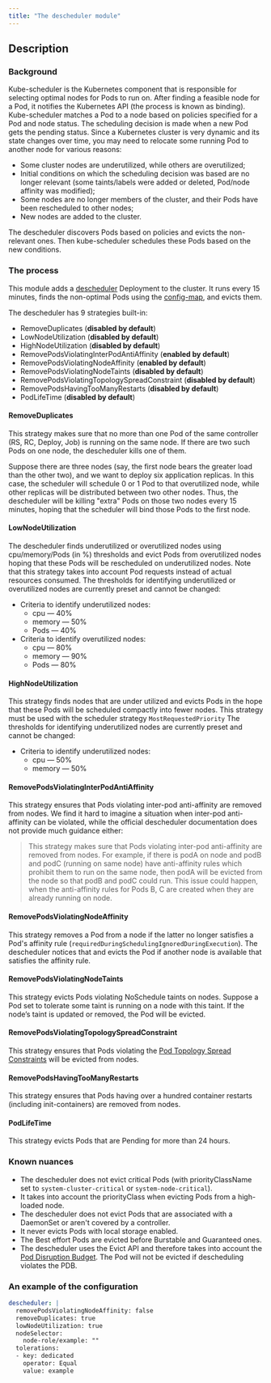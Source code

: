 ```yaml
---
title: "The descheduler module"
---
```


## Description
### Background

Kube-scheduler is the Kubernetes component that is responsible for selecting optimal nodes for Pods to run on. After finding a feasible node for a Pod, it notifies the Kubernetes API (the process is known as binding). Kube-scheduler matches a Pod to a node based on policies specified for a Pod and node status. The scheduling decision is made when a new Pod gets the pending status. Since a Kubernetes cluster is very dynamic and its state changes over time, you may need to relocate some running Pod to another node for various reasons:

* Some cluster nodes are underutilized, while others are overutilized;
* Initial conditions on which the scheduling decision was based are no longer relevant (some taints/labels were added or deleted, Pod/node affinity was modified);
* Some nodes are no longer members of the cluster, and their Pods have been rescheduled to other nodes;
* New nodes are added to the cluster.

The descheduler discovers Pods based on policies and evicts the non-relevant ones. Then kube-scheduler schedules these Pods based on the new conditions.

### The process

This module adds a [descheduler](https://github.com/kubernetes-incubator/descheduler) Deployment to the cluster. It runs every 15 minutes, finds the non-optimal Pods using the [config-map](templates/config-map.yaml), and evicts them.

The descheduler has 9 strategies built-in:
* RemoveDuplicates (**disabled by default**)
* LowNodeUtilization (**disabled by default**)
* HighNodeUtilization (**disabled by default**)
* RemovePodsViolatingInterPodAntiAffinity (**enabled by default**)
* RemovePodsViolatingNodeAffinity (**enabled by default**)
* RemovePodsViolatingNodeTaints (**disabled by default**)
* RemovePodsViolatingTopologySpreadConstraint (**disabled by default**)
* RemovePodsHavingTooManyRestarts (**disabled by default**)
* PodLifeTime (**disabled by default**)

#### RemoveDuplicates

This strategy makes sure that no more than one Pod of the same controller (RS, RC, Deploy, Job) is running on the same node. If there are two such Pods on one node, the descheduler kills one of them.

Suppose there are three nodes (say, the first node bears the greater load than the other two), and we want to deploy six application replicas. In this case, the scheduler will schedule 0 or 1 Pod to that overutilized node, while other replicas will be distributed between two other nodes. Thus, the descheduler will be killing "extra" Pods on those two nodes every 15 minutes, hoping that the scheduler will bind those Pods to the first node.

#### LowNodeUtilization

The descheduler finds underutilized or overutilized nodes using cpu/memory/Pods (in %) thresholds and evict Pods from overutilized nodes hoping that these Pods will be rescheduled on underutilized nodes. Note that this strategy takes into account Pod requests instead of actual resources consumed.
The thresholds for identifying underutilized or overutilized nodes are currently preset and cannot be changed:
* Criteria to identify underutilized nodes:
  * cpu — 40%
  * memory — 50%
  * Pods — 40%
* Criteria to identify overutilized nodes:
  * cpu — 80%
  * memory — 90%
  * Pods — 80%

#### HighNodeUtilization

This strategy finds nodes that are under utilized and evicts Pods in the hope that these Pods will be scheduled compactly into fewer nodes. This strategy must be used with the scheduler strategy `MostRequestedPriority`
The thresholds for identifying underutilized nodes are currently preset and cannot be changed:
* Criteria to identify underutilized nodes:
  * cpu — 50%
  * memory — 50%

#### RemovePodsViolatingInterPodAntiAffinity

This strategy ensures that Pods violating inter-pod anti-affinity are removed from nodes. We find it hard to imagine a situation when inter-pod anti-affinity can be violated, while the official descheduler documentation does not provide much guidance either:

> This strategy makes sure that Pods violating inter-pod anti-affinity are removed from nodes. For example, if there is podA on node and podB and podC (running on same node) have anti-affinity rules which prohibit them to run on the same node, then podA will be evicted from the node so that podB and podC could run. This issue could happen, when the anti-affinity rules for Pods B, C are created when they are already running on node.

#### RemovePodsViolatingNodeAffinity

This strategy removes a Pod from a node if the latter no longer satisfies a Pod's affinity rule (`requiredDuringSchedulingIgnoredDuringExecution`). The descheduler notices that and evicts the Pod if another node is available that satisfies the affinity rule.

#### RemovePodsViolatingNodeTaints
This strategy evicts Pods violating NoSchedule taints on nodes. Suppose a Pod set to tolerate some taint is running on a node with this taint. If the node’s taint is updated or removed, the Pod will be evicted.

#### RemovePodsViolatingTopologySpreadConstraint
This strategy ensures that Pods violating the [Pod Topology Spread Constraints](https://kubernetes.io/docs/concepts/workloads/pods/pod-topology-spread-constraints/) will be evicted from nodes.

#### RemovePodsHavingTooManyRestarts
This strategy ensures that Pods having over a hundred container restarts (including init-containers) are removed from nodes.

#### PodLifeTime
This strategy evicts Pods that are Pending for more than 24 hours.

### Known nuances

* The descheduler does not evict critical Pods (with priorityClassName set to `system-cluster-critical` or `system-node-critical`).
* It takes into account the priorityClass when evicting Pods from a high-loaded node.
* The descheduler does not evict Pods that are associated with a DaemonSet or aren't covered by a controller.
* It never evicts Pods with local storage enabled.
* The Best effort Pods are evicted before Burstable and Guaranteed ones.
* The descheduler uses the Evict API and therefore takes into account the [Pod Disruption Budget](https://kubernetes.io/docs/concepts/workloads/pods/disruptions/). The Pod will not be evicted if descheduling violates the PDB.

### An example of the configuration

```yaml
descheduler: |
  removePodsViolatingNodeAffinity: false
  removeDuplicates: true
  lowNodeUtilization: true
  nodeSelector:
    node-role/example: ""
  tolerations:
  - key: dedicated
    operator: Equal
    value: example
```
